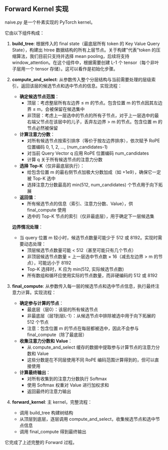 ## Forward Kernel 实现

naive.py 是一个朴素实现的 PyTorch kernel。

它由以下组件构成：

1. **build_tree**: 根据传入的 final state（最底层所有 token 的 Key Value Query State），构建出 htree 数据结构的所有上层节点。关于构建"代表"token 的压缩算法，我们目前只支持并选择 mean pooling，后续将支持 window_attention。在这个组件中，根据需要创建 L-1 个 tensor（每个非叶子层用一个 tensor 存储）。这可以看作是初始化步骤。

2. **compute_and_select**: 从参数传入整个分层结构与当前需要处理的层级索引，返回该层的候选节点和选中节点的信息。实现流程：
   - **确定候选节点范围**：
     - 顶层：考虑整层所有左边界 ≤ m 的节点。包含位置 m 的节点因其左边界 ≤ m，会被保留在候选集中
     - 非顶层：考虑上一层选中的节点的所有子节点，对于上一层选中的最右端父节点在该层中的儿子，丢弃左边界 > m 的节点。包含位置 m 的节点必然被保留
   - **计算注意力分数**：
     - 对所有候选节点按索引排序（等价于按左边界排序），依次赋予 RoPE 位置编码 0, 1, 2, ..., (num_candidates-1)
     - 对当前 Query Vector q 应用 RoPE 位置编码 num_candidates
     - 计算 q 关于所有候选节点的注意力分数
   - **选择 Top-K**（仅非最底层执行）：
     - 给包含位置 m 的最右侧节点加极大分数加成（如 +1e9），确保它一定被 Top-K 选中
     - 选择注意力分数最高的 min(512, num_candidates) 个节点用于向下拓展
   - **返回值**：
     - 所有候选节点的信息（索引、注意力分数、Value），供 final_compute 使用
     - 选中的 Top-K 节点的索引（仅非最底层），用于确定下一层候选集
   
   **边界情况处理**：
   - 当 query 位置 m 较小时，候选节点数量可能少于 512 或 8192。实现时需要动态处理：
     - 顶层候选节点数量可能 < 512（甚至可能只有几个节点）
     - 非顶层候选节点数量 = 上一层选中节点数 × 16（减去左边界 > m 的节点），可能远小于 8192
     - Top-K 选择时，K 应为 min(512, 实际候选节点数)
     - 所有数组和循环应使用实际的节点数量，而非硬编码的 512 或 8192

3. **final_compute**: 从参数传入每一层的候选节点和选中节点信息，执行最终注意力计算。实现流程：
   - **确定参与计算的节点**：
     - 最底层（层0）：该层的所有候选节点
     - 非最底层（层1到层L-1）：从候选节点中排除被选中用于向下拓展的 512 个节点
     - 注意：包含位置 m 的节点在每层都被选中，因此不会参与 final_compute（除了最底层）
   - **收集注意力分数和 Value**：
     - 从 compute_and_select 缓存的数据中提取参与计算节点的注意力分数和 Value
     - 这些分数是在不同层使用不同 RoPE 编码范围计算得到的，但可以直接使用
   - **计算最终输出**：
     - 对所有收集到的注意力分数执行 Softmax
     - 使用 Softmax 权重对 Value 进行加权求和
     - 返回最终的注意力输出

4. **forward_kernel**: 主 kernel，完整流程：
   - 调用 build_tree 构建树结构
   - 从顶层到底层，逐层调用 compute_and_select，收集候选节点和选中节点信息
   - 调用 final_compute 得到最终输出

它完成了上述完整的 Forward 过程。